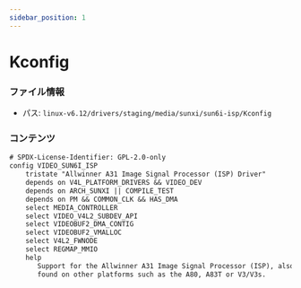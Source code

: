 ```yaml
---
sidebar_position: 1
---
```

# Kconfig

### ファイル情報

- パス: `linux-v6.12/drivers/staging/media/sunxi/sun6i-isp/Kconfig`

### コンテンツ

```txt
# SPDX-License-Identifier: GPL-2.0-only
config VIDEO_SUN6I_ISP
	tristate "Allwinner A31 Image Signal Processor (ISP) Driver"
	depends on V4L_PLATFORM_DRIVERS && VIDEO_DEV
	depends on ARCH_SUNXI || COMPILE_TEST
	depends on PM && COMMON_CLK && HAS_DMA
	select MEDIA_CONTROLLER
	select VIDEO_V4L2_SUBDEV_API
	select VIDEOBUF2_DMA_CONTIG
	select VIDEOBUF2_VMALLOC
	select V4L2_FWNODE
	select REGMAP_MMIO
	help
	   Support for the Allwinner A31 Image Signal Processor (ISP), also
	   found on other platforms such as the A80, A83T or V3/V3s.

```
